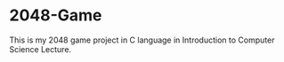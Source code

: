 # 2048-Game
This is my 2048 game project in C language in Introduction to Computer Science Lecture.

